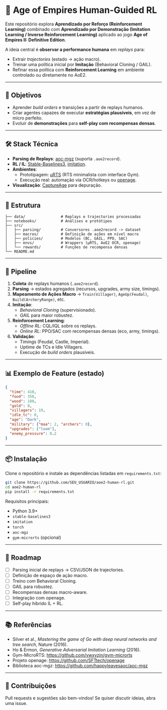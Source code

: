 # 🏰 Age of Empires Human-Guided RL

Este repositório explora **Aprendizado por Reforço (Reinforcement Learning)** combinado com **Aprendizado por Demonstração (Imitation Learning / Inverse Reinforcement Learning)** aplicado ao jogo **Age of Empires II: Definitive Edition**.

A ideia central é **observar a performance humana** em *replays* para:
- Extrair *trajectories* (estado → ação macro).
- Treinar uma política inicial por **Imitação** (Behavioral Cloning / GAIL).
- Refinar essa política com **Reinforcement Learning** em ambiente controlado ou diretamente no AoE2.

---

## 🎯 Objetivos

- Aprender *build orders* e transições a partir de replays humanos.
- Criar agentes capazes de executar **estratégias plausíveis**, em vez de micro perfeito.
- Evoluir de **demonstrações** para **self-play com recompensas densas**.

---

## 🛠️ Stack Técnica

- **Parsing de Replays**: [aoc-mgz](https://github.com/happyleavesaoc/aoc-mgz) (suporta `.aoe2record`).
- **RL / IL**: [Stable-Baselines3](https://github.com/DLR-RM/stable-baselines3), [imitation](https://github.com/HumanCompatibleAI/imitation).
- **Ambientes**:
  - Prototipagem: [µRTS](https://github.com/vwxyzjn/gym-microrts) (RTS minimalista com interface Gym).
  - Execução real: automação via OCR/hotkeys ou [openage](https://github.com/SFTtech/openage).
- **Visualização**: [CaptureAge](https://www.captureage.com/) para depuração.

---

## 📂 Estrutura

```
├── data/                # Replays e trajectories processadas
├── notebooks/           # Análises e protótipos
├── src/
│   ├── parsing/         # Conversores .aoe2record -> dataset
│   ├── macros/          # Definição de ações em nível macro
│   ├── policies/        # Modelos (BC, GAIL, PPO, SAC)
│   ├── envs/            # Wrappers (µRTS, AoE2 OCR, openage)
│   └── rewards/         # Funções de recompensa densas
└── README.md
```

---

## 🚀 Pipeline

1. **Coleta** de replays humanos (`.aoe2record`).
2. **Parsing** → estados agregados (recursos, upgrades, army size, timings).
3. **Mapeamento de Ações Macro** → `Train(Villager)`, `AgeUp(Feudal)`, `Build(ArcheryRange)`, etc.
4. **Imitação**:
   - *Behavioral Cloning* (supervisionado).
   - *GAIL* para maior robustez.
5. **Reinforcement Learning**:
   - *Offline RL*: CQL/IQL sobre os replays.
   - *Online RL*: PPO/SAC com recompensas densas (eco, army, timings).
6. **Validação**:
   - Timings (Feudal, Castle, Imperial).
   - Uptime de TCs e Idle Villagers.
   - Execução de *build orders* plausíveis.

---

## 📊 Exemplo de Feature (estado)

```json
{
  "time": 410,
  "food": 350,
  "wood": 180,
  "gold": 0,
  "villagers": 19,
  "idle_tc": 0,
  "age": "Dark",
  "military": {"maa": 2, "archers": 0},
  "upgrades": ["loom"],
  "enemy_pressure": 0.2
}
```

---

## 📦 Instalação

Clone o repositório e instale as dependências listadas em `requirements.txt`:

```bash
git clone https://github.com/SEU_USUARIO/aoe2-human-rl.git
cd aoe2-human-rl
pip install -r requirements.txt
```

Requisitos principais:
- Python 3.9+
- `stable-baselines3`
- `imitation`
- `torch`
- `aoc-mgz`
- `gym-microrts` (opcional)

---

## 📅 Roadmap

- [ ] Parsing inicial de replays → CSV/JSON de trajectories.  
- [ ] Definição de espaço de ação macro.  
- [ ] Treino com Behavioral Cloning.  
- [ ] GAIL para robustez.  
- [ ] Recompensas densas macro-aware.  
- [ ] Integração com openage.  
- [ ] Self-play híbrido IL + RL.  

---

## 📚 Referências

- Silver et al., *Mastering the game of Go with deep neural networks and tree search*, Nature (2016).
- Ho & Ermon, *Generative Adversarial Imitation Learning* (2016).
- Gym-MicroRTS: https://github.com/vwxyzjn/gym-microrts
- Projeto openage: https://github.com/SFTtech/openage
- Biblioteca aoc-mgz: https://github.com/happyleavesaoc/aoc-mgz

---

## 🤝 Contribuições

Pull requests e sugestões são bem-vindos! Se quiser discutir ideias, abra uma issue.
